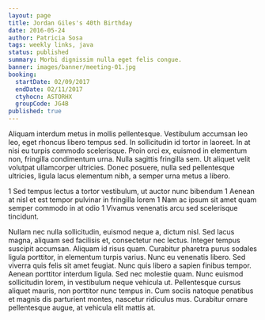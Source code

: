 ```yaml
---
layout: page
title: Jordan Giles's 40th Birthday
date: 2016-05-24
author: Patricia Sosa
tags: weekly links, java
status: published
summary: Morbi dignissim nulla eget felis congue.
banner: images/banner/meeting-01.jpg
booking:
  startDate: 02/09/2017
  endDate: 02/11/2017
  ctyhocn: ASTORHX
  groupCode: JG4B
published: true
---
```

Aliquam interdum metus in mollis pellentesque. Vestibulum accumsan leo leo, eget rhoncus libero tempus sed. In sollicitudin id tortor in laoreet. In at nisi eu turpis commodo scelerisque. Proin orci ex, euismod in elementum non, fringilla condimentum urna. Nulla sagittis fringilla sem. Ut aliquet velit volutpat ullamcorper ultricies. Donec posuere, nulla sed pellentesque ultricies, ligula lacus elementum nibh, a semper urna metus a libero.

1 Sed tempus lectus a tortor vestibulum, ut auctor nunc bibendum
1 Aenean at nisl et est tempor pulvinar in fringilla lorem
1 Nam ac ipsum sit amet quam semper commodo in at odio
1 Vivamus venenatis arcu sed scelerisque tincidunt.

Nullam nec nulla sollicitudin, euismod neque a, dictum nisl. Sed lacus magna, aliquam sed facilisis et, consectetur nec lectus. Integer tempus suscipit accumsan. Aliquam id risus quam. Curabitur pharetra purus sodales ligula porttitor, in elementum turpis varius. Nunc eu venenatis libero. Sed viverra quis felis sit amet feugiat. Nunc quis libero a sapien finibus tempor. Aenean porttitor interdum ligula. Sed nec molestie quam. Nunc euismod sollicitudin lorem, in vestibulum neque vehicula ut. Pellentesque cursus aliquet mauris, non porttitor nunc tempus in. Cum sociis natoque penatibus et magnis dis parturient montes, nascetur ridiculus mus. Curabitur ornare pellentesque augue, at vehicula elit mattis at.
